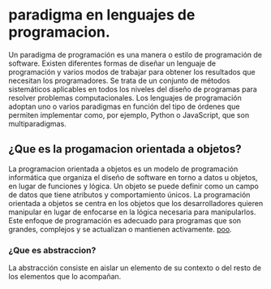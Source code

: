 # paradigma en lenguajes de programacion.
Un paradigma de programación es una manera o estilo de programación de software. Existen diferentes formas de diseñar un lenguaje de 
programación y varios modos de trabajar para obtener los resultados que necesitan los programadores.  Se trata de un conjunto de 
métodos sistemáticos aplicables en todos los niveles del diseño de programas para resolver problemas computacionales.
Los lenguajes de programación adoptan uno o varios paradigmas en función del tipo de órdenes que permiten implementar 
como, por ejemplo, Python o JavaScript, que son multiparadigmas.
## ¿Que es la progamacion orientada a objetos?
La programacion orientada a objetos es un modelo de programación informática que organiza el diseño de software en torno a datos u objetos, 
en lugar de funciones y lógica. Un objeto se puede definir como un campo de datos que tiene atributos y comportamiento únicos.
La programación orientada a objetos se centra en los objetos que los desarrolladores quieren manipular en lugar de enfocarse 
en la lógica necesaria para manipularlos. Este enfoque de programación es adecuado para programas que son grandes, complejos
 y se actualizan o mantienen activamente.
 [poo](https://edteam-media.s3.amazonaws.com/blogs/original/331bd7ad-97ea-424c-948b-8bb8cbc97f78.png/ "poo").

### ¿Que es abstraccion?
La abstracción consiste en aislar un elemento de su contexto o del resto de los elementos que lo acompañan.
####



